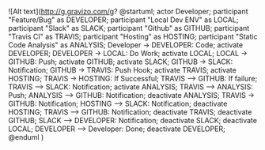 

![Alt text](http://g.gravizo.com/g?
@startuml;
actor Developer;
participant "Feature/Bug" as DEVELOPER;
participant "Local Dev ENV" as LOCAL;
participant "Slack" as SLACK;
participant "Github" as GITHUB;
participant "Travis CI" as TRAVIS;
participant "Hosting" as HOSTING;
participant "Static Code Analysis" as ANALYSIS;
Developer -> DEVELOPER: Code;
activate DEVELOPER;
DEVELOPER -> LOCAL: Do Work;
activate LOCAL;
LOCAL -> GITHUB: Push;
activate GITHUB;
activate SLACK;
GITHUB -> SLACK: Notification;
GITHUB -> TRAVIS: Push Hook;
activate TRAVIS;
activate HOSTING;
TRAVIS -> HOSTING: If Successful;
TRAVIS --> GITHUB: If failure;
TRAVIS --> SLACK: Notification;
activate ANALYSIS;
TRAVIS --> ANALYSIS: Push;
ANALYSIS --> GITHUB: Notification;
deactivate ANALYSIS;
TRAVIS -> GITHUB: Notification;
HOSTING --> SLACK: Notification;
deactivate HOSTING;
TRAVIS --> GITHUB: Notification;
deactivate TRAVIS;
deactivate GITHUB;
SLACK --> DEVELOPER: Notification;
deactivate SLACK;
deactivate LOCAL;
DEVELOPER --> Developer: Done;
deactivate DEVELOPER;
@enduml
)
